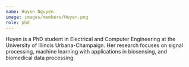 ```yaml
---
name: Huyen Nguyen
image: images/members/Huyen.png
role: phd
---
```

Huyen is a PhD student in Electrical and Computer Engineering at the University of Illinois Urbana-Champaign. Her research focuses on signal processing, machine learning with applications in biosensing, and biomedical data processing.